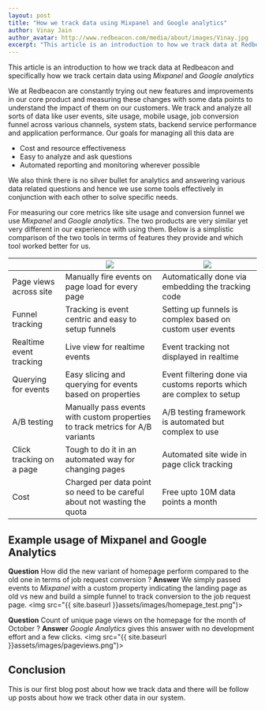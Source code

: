 ```yaml
---
layout: post
title: "How we track data using Mixpanel and Google analytics"
author: Vinay Jain
author_avatar: http://www.redbeacon.com/media/about/images/Vinay.jpg
excerpt: "This article is an introduction to how we track data at Redbeacon and specifically how we track data using Mixpanel and Google analytics"
---
```

This article is an introduction to how we track data at Redbeacon and specifically how we track certain data using *Mixpanel* and *Google analytics*

We at Redbeacon are constantly trying out new features and improvements in our core product and measuring these changes with some data points to understand the impact of them on our customers. We track and analyze all sorts of data like user events, site usage, mobile usage, job conversion funnel across various channels, system stats, backend service performance and application performance. Our goals for managing all this data are
- Cost and resource effectiveness
- Easy to analyze and ask questions
- Automated reporting and monitoring wherever possible

We also think there is no silver bullet for analytics and answering various data related questions and hence we use some tools effectively in conjunction with each other to solve specific needs.

For measuring our core metrics like site usage and conversion funnel we use *Mixpanel* and *Google analytics*. The two products are very similar yet very different in our experience with using them. Below is a simplistic comparison of the two tools in terms of features they provide and which tool worked better for us.

<table class="table table-striped">
    <thead>
        <tr>
            <th></th>
            <th><img src="{{ site.baseurl }}assets/images/mixpanel-logo.png")></th>
            <th><img src="{{ site.baseurl }}assets/images/google-logo.png")></th>
        </tr>
    </thead>
    <tbody>
        <tr>
            <td>Page views across site</td>
            <td>Manually fire events on page load for every page</td>
            <td>Automatically done via embedding the tracking code</td>
        </tr>
        <tr>
            <td>Funnel tracking</td>
            <td>Tracking is event centric and easy to setup funnels</td>
            <td>Setting up funnels is complex based on custom user events</td>
        </tr>
        <tr>
            <td>Realtime event tracking</td>
            <td>Live view for realtime events</td>
            <td>Event tracking not displayed in realtime</td>
        </tr>
        <tr>
            <td>Querying for events</td>
            <td>Easy slicing and querying for events based on properties</td>
            <td>Event filtering done via customs reports which are complex to setup</td>
        </tr>
        <tr>
            <td>A/B testing</td>
            <td>Manually pass events with custom properties to track metrics for A/B variants</td>
            <td>A/B testing framework is automated but complex to use</td>
        </tr>
        <tr>
            <td>Click tracking on a page</td>
            <td>Tough to do it in an automated way for changing pages</td>
            <td>Automated site wide in page click tracking</td>
        </tr>
        <tr>
            <td>Cost</td>
            <td>Charged per data point so need to be careful about not wasting the quota</td>
            <td>Free upto 10M data points a month</td>
        </tr>
    </tbody>
</table>

Example usage of Mixpanel and Google Analytics
----------------------------------------------

**Question** How did the new variant of homepage perform compared to the old one in terms of job request conversion ?
**Answer** We simply passed events to *Mixpanel* with a custom property indicating the landing page as old vs new and build a simple funnel to track conversion to the job request page.
<img src="{{ site.baseurl }}assets/images/homepage_test.png")>

**Question** Count of unique page views on the homepage for the month of October ?
**Answer** *Google Analytics* gives this answer with no development effort and a few clicks.
<img src="{{ site.baseurl }}assets/images/pageviews.png")>

Conclusion
----------
This is our first blog post about how we track data and there will be follow up posts about how we track other data in our system.
